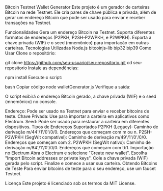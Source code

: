 Bitcoin Testnet Wallet Generator
Este projeto é um gerador de carteiras Bitcoin na rede Testnet. Ele cria pares de chave pública e privada, além de gerar um endereço Bitcoin que pode ser usado para enviar e receber transações na Testnet.

Funcionalidades
Gera um endereço Bitcoin na Testnet.
Suporta diferentes formatos de endereços (P2PKH, P2SH-P2WPKH, e P2WPKH).
Exporta a chave privada (WIF) e o seed (mnemônico) para importação em outras carteiras.
Tecnologias Utilizadas
Node.js
bitcoinjs-lib
bip32
bip39
Como Usar
Clone o repositório:

git clone https://github.com/seu-usuario/seu-repositorio.git
cd seu-repositorio
Instale as dependências:

npm install
Execute o script:

bash
Copiar código
node walletGenerator.js
Verifique a saída:

O script exibirá o endereço Bitcoin gerado, a chave privada (WIF) e o seed (mnemônico) no console.

Endereço: Pode ser usado na Testnet para enviar e receber bitcoins de teste.
Chave Privada: Use para importar a carteira em aplicativos como Electrum.
Seed: Pode ser usado para restaurar a carteira em diferentes dispositivos.
Tipos de Endereços Suportados
P2PKH (Legacy): Caminho de derivação m/44'/1'/0'/0/0. Endereços que começam com m ou n.
P2SH-P2WPKH (SegWit compatível): Caminho de derivação m/49'/1'/0'/0/0. Endereços que começam com 2.
P2WPKH (SegWit nativo): Caminho de derivação m/84'/1'/0'/0/0. Endereços que começam com tb1.
Importação no Electrum
Abra o Electrum e selecione "Create new wallet".
Escolha "Import Bitcoin addresses or private keys".
Cole a chave privada (WIF) gerada pelo script.
Finalize e comece a usar sua carteira.
Obtendo Bitcoins de Teste
Para enviar bitcoins de teste para o seu endereço, use um faucet Testnet.

Licença
Este projeto é licenciado sob os termos da MIT License.
